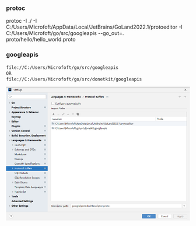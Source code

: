 ### protoc
protoc -I ./ -I C:/Users/Microfoft/AppData/Local/JetBrains/GoLand2022.1/protoeditor -I C:/Users/Microfoft/go/src/googleapis --go_out=. proto/hello/hello_world.proto


### googleapis

```
file://C:/Users/Microfoft/go/src/googleapis
OR
file://C:/Users/Microfoft/go/src/donetkit/googleapis
```

<img src="2022-04-15_16-11-11.png">
